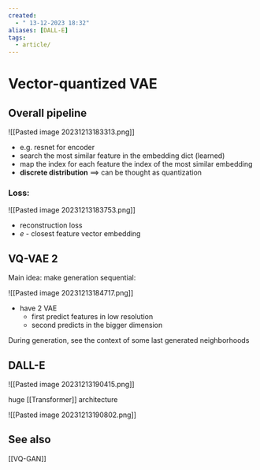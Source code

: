 ```yaml
---
created:
  - " 13-12-2023 18:32"
aliases: [DALL-E]
tags:
  - article/
---
```


# Vector-quantized VAE

## Overall pipeline

![[Pasted image 20231213183313.png]]



- e.g. resnet for encoder
- search the most similar feature in the embedding dict (learned)
- map the index for each feature the index of the most similar embedding 
- **discrete distribution** $\implies$ can be thought as quantization


###  Loss:
![[Pasted image 20231213183753.png]]

- reconstruction loss
- $e$ - closest feature vector embedding

## VQ-VAE 2

Main idea: make generation sequential:

![[Pasted image 20231213184717.png]]

- have 2 VAE
	- first predict features in low resolution
	- second predicts in the bigger dimension

During generation, see the context of some last generated neighborhoods

## DALL-E
![[Pasted image 20231213190415.png]]

huge [[Transformer]] architecture

![[Pasted image 20231213190802.png]]




## See also
[[VQ-GAN]]